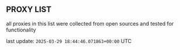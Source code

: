 ## PROXY LIST

all proxies in this list were collected from open sources and tested for functionality

last update: `2025-03-29 18:44:46.071863+00:00` UTC